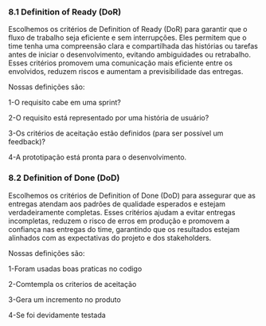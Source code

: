 ### 8.1 **Definition of Ready (DoR)**

Escolhemos os critérios de Definition of Ready (DoR) para garantir que o fluxo de trabalho seja eficiente e sem interrupções. Eles permitem que o time tenha uma compreensão clara e compartilhada das histórias ou tarefas antes de iniciar o desenvolvimento, evitando ambiguidades ou retrabalho. Esses critérios promovem uma comunicação mais eficiente entre os envolvidos, reduzem riscos e aumentam a previsibilidade das entregas.

Nossas definições são:

1-O requisito cabe em uma sprint?

2-O requisito está representado por uma história de usuário?

3-Os critérios de aceitação estão definidos (para ser possível um feedback)?

4-A prototipação está pronta para o desenvolvimento. 


### 8.2 **Definition of Done (DoD)**

Escolhemos os critérios de Definition of Done (DoD) para assegurar que as entregas atendam aos padrões de qualidade esperados e estejam verdadeiramente completas. Esses critérios ajudam a evitar entregas incompletas, reduzem o risco de erros em produção e promovem a confiança nas entregas do time, garantindo que os resultados estejam alinhados com as expectativas do projeto e dos stakeholders.

Nossas definições são:

1-Foram usadas boas praticas no codigo

2-Comtempla os criterios de aceitação

3-Gera um incremento no produto

4-Se foi devidamente testada 






